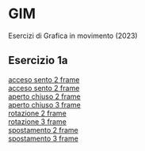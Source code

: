 # GIM
Esercizi di Grafica in movimento (2023)

## Esercizio 1a
[acceso sento 2 frame](Esercizio_1A/template/acceso_spento_2.html)<br>
[acceso sento 2 frame](Esercizio_1A/template/acceso_spento_2.html)<br>
[aperto chiuso 2 frame](Esercizio_1A/template/aperto_chiuso_2.html)<br>
[aperto chiuso 3 frame](Esercizio_1A/template/aperto_chiuso_3.html)<br>
[rotazione 2 frame](Esercizio_1A/template/rotazione_2.html)<br>
[rotazione 3 frame](Esercizio_1A/template/rotazione_3.html)<br>
[spostamento 2 frame](Esercizio_1A/template/spostamento_2.html)<br>
[spostamento 3 frame](Esercizio_1A/template/spostamento_3.html)<br>





